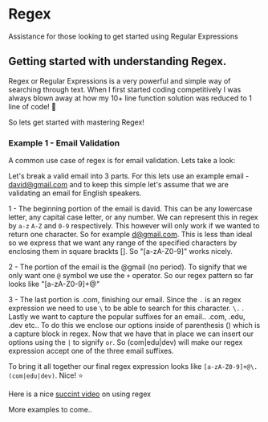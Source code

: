 # Regex
Assistance for those looking to get started using Regular Expressions

## Getting started with understanding Regex.

Regex or Regular Expressions is a very powerful and simple way of searching through text. When I first started coding competitively I was always blown away at how my 10+ line function solution was reduced to 1 line of code! 👀

So lets get started with mastering Regex!

### Example 1 - Email Validation

A common use case of regex is for email validation. Lets take a look: 

Let's break a valid email into 3 parts. For this lets use an example email - david@gmail.com and to keep this simple let's assume that we are validating an email for English speakers. 

1 - The beginning portion of the email is david. This can be any lowercase letter, any capital case letter, or any number. We can represent this in regex by `a-z` `A-Z` and `0-9` respectively. This however will only work if we wanted to return one character. So for example d@gmail.com. This is less than ideal so we express that we want any range of the specified characters by enclosing them in square brackts []. So "[a-zA-Z0-9]" works nicely. 

2 - The portion of the email is the @gmail (no period). To signify that we only want one `@` symbol we use the `+` operator. So our regex pattern so far looks like "[a-zA-Z0-9]+@"

3 - The last portion is .com, finishing our email. Since the `.` is an regex expression we need to use `\` to be able to search for this character. `\.`  . Lastly we want to capture the popular suffixes for an email.. .com, .edu, .dev etc.. To do this we enclose our options inside of parenthesis () which is a capture block in regex. Now that we have that in place we can insert our options using the `|` to signify `or`. So (com|edu|dev) will make our regex expression accept one of the three email suffixes. 

To bring it all together our final regex expression looks like `[a-zA-Z0-9]+@\.(com|edu|dev)`. Nice! ⭐️

Here is a nice [succint video](https://www.youtube.com/watch?v=UQQsYXa1EHs&list=PLKvIeC_eqQbU0ymnKF0QWHwGkSv80ob7Y&index=1) on using regex

More examples to come.. 


